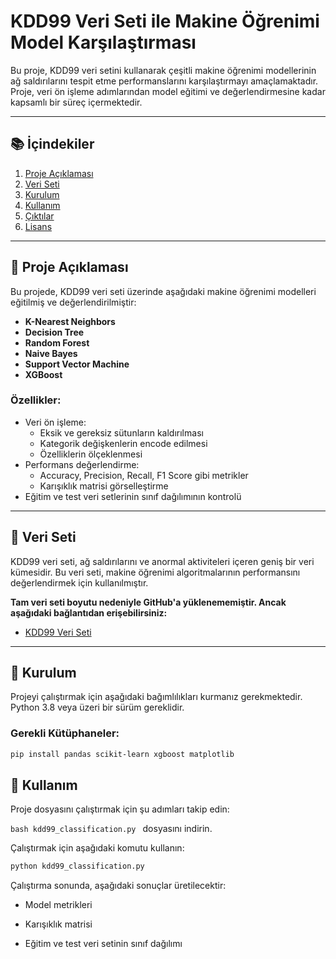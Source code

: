 # KDD99 Veri Seti ile Makine Öğrenimi Model Karşılaştırması

Bu proje, KDD99 veri setini kullanarak çeşitli makine öğrenimi modellerinin ağ saldırılarını tespit etme performanslarını karşılaştırmayı amaçlamaktadır. Proje, veri ön işleme adımlarından model eğitimi ve değerlendirmesine kadar kapsamlı bir süreç içermektedir.

---

## 📚 İçindekiler
1. [Proje Açıklaması](#proje-açıklaması)
2. [Veri Seti](#veri-seti)
3. [Kurulum](#kurulum)
4. [Kullanım](#kullanım)
5. [Çıktılar](#çıktılar)
6. [Lisans](#lisans)

---

## 📌 Proje Açıklaması

Bu projede, KDD99 veri seti üzerinde aşağıdaki makine öğrenimi modelleri eğitilmiş ve değerlendirilmiştir:
- **K-Nearest Neighbors**
- **Decision Tree**
- **Random Forest**
- **Naive Bayes**
- **Support Vector Machine**
- **XGBoost**

### Özellikler:
- Veri ön işleme:
  - Eksik ve gereksiz sütunların kaldırılması
  - Kategorik değişkenlerin encode edilmesi
  - Özelliklerin ölçeklenmesi
- Performans değerlendirme:
  - Accuracy, Precision, Recall, F1 Score gibi metrikler
  - Karışıklık matrisi görselleştirme
- Eğitim ve test veri setlerinin sınıf dağılımının kontrolü

---

## 📂 Veri Seti

KDD99 veri seti, ağ saldırılarını ve anormal aktiviteleri içeren geniş bir veri kümesidir. Bu veri seti, makine öğrenimi algoritmalarının performansını değerlendirmek için kullanılmıştır. 

**Tam veri seti boyutu nedeniyle GitHub'a yüklenememiştir. Ancak aşağıdaki bağlantıdan erişebilirsiniz:**
- [KDD99 Veri Seti ](https://www.kaggle.com/datasets/toobajamal/kdd99-dataset)

---

## 🔧 Kurulum

Projeyi çalıştırmak için aşağıdaki bağımlılıkları kurmanız gerekmektedir. Python 3.8 veya üzeri bir sürüm gereklidir.

### Gerekli Kütüphaneler:
```bash
pip install pandas scikit-learn xgboost matplotlib
```
 ## 🚀 Kullanım

Proje dosyasını çalıştırmak için şu adımları takip edin:

```bash kdd99_classification.py ```  dosyasını indirin.

Çalıştırmak için aşağıdaki komutu kullanın:
```bash
python kdd99_classification.py
```
Çalıştırma sonunda, aşağıdaki sonuçlar üretilecektir:

- Model metrikleri

- Karışıklık matrisi

- Eğitim ve test veri setinin sınıf dağılımı
